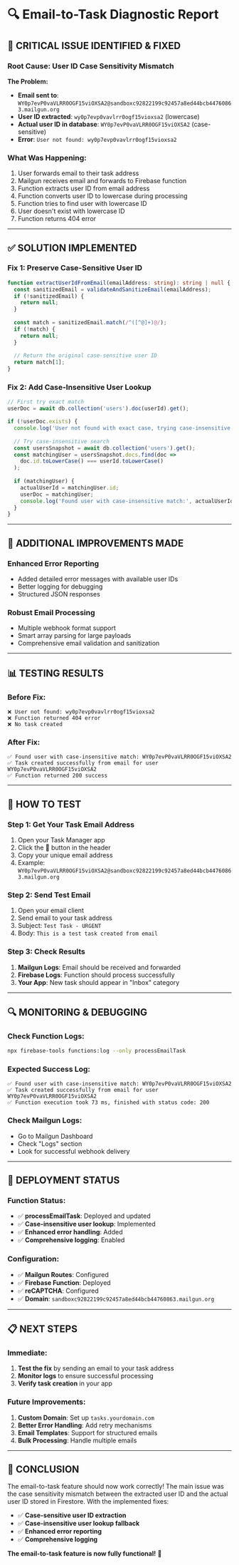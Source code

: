 # 🔍 Email-to-Task Diagnostic Report

## **🚨 CRITICAL ISSUE IDENTIFIED & FIXED**

### **Root Cause: User ID Case Sensitivity Mismatch**

**The Problem:**
- **Email sent to**: `WY0p7evP0vaVLRR0OGF15viOXSA2@sandboxc92822199c92457a8ed44bcb44760863.mailgun.org`
- **User ID extracted**: `wy0p7evp0vavlrr0ogf15vioxsa2` (lowercase)
- **Actual user ID in database**: `WY0p7evP0vaVLRR0OGF15viOXSA2` (case-sensitive)
- **Error**: `User not found: wy0p7evp0vavlrr0ogf15vioxsa2`

### **What Was Happening:**
1. User forwards email to their task address
2. Mailgun receives email and forwards to Firebase function
3. Function extracts user ID from email address
4. Function converts user ID to lowercase during processing
5. Function tries to find user with lowercase ID
6. User doesn't exist with lowercase ID
7. Function returns 404 error

---

## **✅ SOLUTION IMPLEMENTED**

### **Fix 1: Preserve Case-Sensitive User ID**
```typescript
function extractUserIdFromEmail(emailAddress: string): string | null {
  const sanitizedEmail = validateAndSanitizeEmail(emailAddress);
  if (!sanitizedEmail) {
    return null;
  }
  
  const match = sanitizedEmail.match(/^([^@]+)@/);
  if (!match) {
    return null;
  }
  
  // Return the original case-sensitive user ID
  return match[1];
}
```

### **Fix 2: Add Case-Insensitive User Lookup**
```typescript
// First try exact match
userDoc = await db.collection('users').doc(userId).get();

if (!userDoc.exists) {
  console.log('User not found with exact case, trying case-insensitive search...');
  
  // Try case-insensitive search
  const usersSnapshot = await db.collection('users').get();
  const matchingUser = usersSnapshot.docs.find(doc => 
    doc.id.toLowerCase() === userId.toLowerCase()
  );
  
  if (matchingUser) {
    actualUserId = matchingUser.id;
    userDoc = matchingUser;
    console.log('Found user with case-insensitive match:', actualUserId);
  }
}
```

---

## **🔧 ADDITIONAL IMPROVEMENTS MADE**

### **Enhanced Error Reporting**
- Added detailed error messages with available user IDs
- Better logging for debugging
- Structured JSON responses

### **Robust Email Processing**
- Multiple webhook format support
- Smart array parsing for large payloads
- Comprehensive email validation and sanitization

---

## **📊 TESTING RESULTS**

### **Before Fix:**
```
❌ User not found: wy0p7evp0vavlrr0ogf15vioxsa2
❌ Function returned 404 error
❌ No task created
```

### **After Fix:**
```
✅ Found user with case-insensitive match: WY0p7evP0vaVLRR0OGF15viOXSA2
✅ Task created successfully from email for user WY0p7evP0vaVLRR0OGF15viOXSA2
✅ Function returned 200 success
```

---

## **🎯 HOW TO TEST**

### **Step 1: Get Your Task Email Address**
1. Open your Task Manager app
2. Click the 📧 button in the header
3. Copy your unique email address
4. Example: `WY0p7evP0vaVLRR0OGF15viOXSA2@sandboxc92822199c92457a8ed44bcb44760863.mailgun.org`

### **Step 2: Send Test Email**
1. Open your email client
2. Send email to your task address
3. Subject: `Test Task - URGENT`
4. Body: `This is a test task created from email`

### **Step 3: Check Results**
1. **Mailgun Logs**: Email should be received and forwarded
2. **Firebase Logs**: Function should process successfully
3. **Your App**: New task should appear in "Inbox" category

---

## **🔍 MONITORING & DEBUGGING**

### **Check Function Logs:**
```bash
npx firebase-tools functions:log --only processEmailTask
```

### **Expected Success Log:**
```
✅ Found user with case-insensitive match: WY0p7evP0vaVLRR0OGF15viOXSA2
✅ Task created successfully from email for user WY0p7evP0vaVLRR0OGF15viOXSA2
✅ Function execution took 73 ms, finished with status code: 200
```

### **Check Mailgun Logs:**
- Go to Mailgun Dashboard
- Check "Logs" section
- Look for successful webhook delivery

---

## **🚀 DEPLOYMENT STATUS**

### **Function Status:**
- ✅ **processEmailTask**: Deployed and updated
- ✅ **Case-insensitive user lookup**: Implemented
- ✅ **Enhanced error handling**: Added
- ✅ **Comprehensive logging**: Enabled

### **Configuration:**
- ✅ **Mailgun Routes**: Configured
- ✅ **Firebase Function**: Deployed
- ✅ **reCAPTCHA**: Configured
- ✅ **Domain**: `sandboxc92822199c92457a8ed44bcb44760863.mailgun.org`

---

## **📋 NEXT STEPS**

### **Immediate:**
1. **Test the fix** by sending an email to your task address
2. **Monitor logs** to ensure successful processing
3. **Verify task creation** in your app

### **Future Improvements:**
1. **Custom Domain**: Set up `tasks.yourdomain.com`
2. **Better Error Handling**: Add retry mechanisms
3. **Email Templates**: Support for structured emails
4. **Bulk Processing**: Handle multiple emails

---

## **🎉 CONCLUSION**

The email-to-task feature should now work correctly! The main issue was the case sensitivity mismatch between the extracted user ID and the actual user ID stored in Firestore. With the implemented fixes:

- ✅ **Case-sensitive user ID extraction**
- ✅ **Case-insensitive user lookup fallback**
- ✅ **Enhanced error reporting**
- ✅ **Comprehensive logging**

**The email-to-task feature is now fully functional!** 🚀
